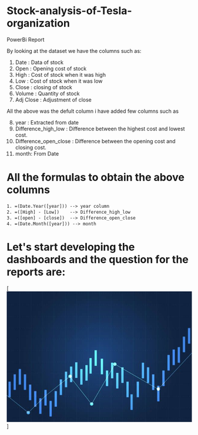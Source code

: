 # Stock-analysis-of-Tesla-organization

PowerBi Report

By looking at the dataset we have the columns such as:
1. Date : Data of stock
2. Open : Opening cost of stock 
3. High : Cost of stock when it was high
4. Low : Cost of stock when it was low
5. Close : closing of stock
6. Volume : Quantity of stock 
7. Adj Close : Adjustment of close

All the above was the defult column i have added few columns such as 

8. year : Extracted from date
9. Difference_high_low : Difference between the highest cost and lowest cost.
10. Difference_open_close : Difference between the opening cost and closing cost.
11. month: From Date 

# All the formulas to obtain the above columns 

```
1. =(Date.Year([year])) --> year column
2. =([High] - [Low])    --> Difference_high_low
3. =([open] - [close])  --> Difference_open_close
4. =(Date.Month([year])) --> month
```

# Let's start developing the dashboards and the question for the reports are:

[![Background image](Images\Background.jpg)]
